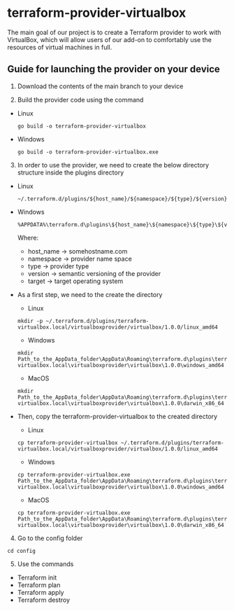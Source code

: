 # terraform-provider-virtualbox
The main goal of our project is to create a Terraform provider to work with VirtualBox, which will allow users of our add-on to comfortably use the resources of virtual machines in full.

## Guide for launching the provider on your device ##

1. Download the contents of the main branch to your device

2. Build the provider code using the command
  * Linux
    ```
    go build -o terraform-provider-virtualbox
    ```
    
  * Windows
    ```
    go build -o terraform-provider-virtualbox.exe
    ```

3. In order to use the provider, we need to create the below directory structure inside the plugins directory 
  * Linux
    ```
    ~/.terraform.d/plugins/${host_name}/${namespace}/${type}/${version}/${target}
    ```

  * Windows
    ```
    %APPDATA%\terraform.d\plugins\${host_name}\${namespace}\${type}\${version}\${target}
    ```
    Where:
      * host_name -> somehostname.com
      * namespace -> provider name space
      * type -> provider type
      * version -> semantic versioning of the provider
      * target -> target operating system

  * As a first step, we need to the create the directory
    * Linux
    ```
    mkdir -p ~/.terraform.d/plugins/terraform-virtualbox.local/virtualboxprovider/virtualbox/1.0.0/linux_amd64
    ```
    
    * Windows
    ```
    mkdir Path_to_the_AppData_folder\AppData\Roaming\terraform.d\plugins\terraform-virtualbox.local\virtualboxprovider\virtualbox\1.0.0\windows_amd64
    ```
    
    * MacOS
    ```
    mkdir Path_to_the_AppData_folder\AppData\Roaming\terraform.d\plugins\terraform-virtualbox.local\virtualboxprovider\virtualbox\1.0.0\darwin_x86_64
    ```
    
  * Then, copy the terraform-provider-virtualbox to the created directory
    * Linux
    ```
    cp terraform-provider-virtualbox ~/.terraform.d/plugins/terraform-virtualbox.local/virtualboxprovider/virtualbox/1.0.0/linux_amd64
    ```
    
    * Windows
    ```
    cp terraform-provider-virtualbox.exe Path_to_the_AppData_folder\AppData\Roaming\terraform.d\plugins\terraform-virtualbox.local\virtualboxprovider\virtualbox\1.0.0\windows_amd64
    ```
    
    * MacOS
    ```
    cp terraform-provider-virtualbox.exe Path_to_the_AppData_folder\AppData\Roaming\terraform.d\plugins\terraform-virtualbox.local\virtualboxprovider\virtualbox\1.0.0\darwin_x86_64
    ```
    
4. Go to the config folder
```
cd config
```

5. Use the commands 
  * Terraform init
  * Terraform plan
  * Terraform apply
  * Terraform destroy

